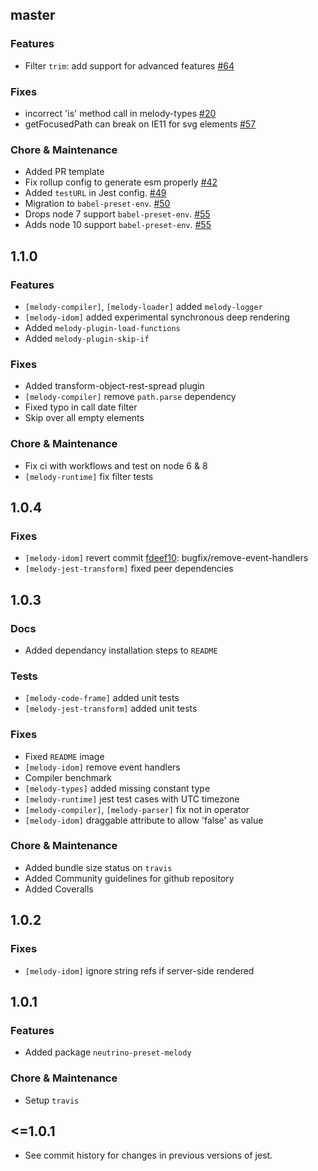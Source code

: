## master

### Features

- Filter `trim`: add support for advanced features [#64](https://github.com/trivago/melody/pull/64)

### Fixes

- incorrect 'is' method call in melody-types [#20](https://github.com/trivago/melody/issues/20)
- getFocusedPath can break on IE11 for svg elements [#57](https://github.com/trivago/melody/issues/57)

### Chore & Maintenance

- Added PR template
- Fix rollup config to generate esm properly [#42](https://github.com/trivago/melody/pull/42)
- Added `testURL` in Jest config. [#49](https://github.com/trivago/melody/pull/49)
- Migration to `babel-preset-env`. [#50](https://github.com/trivago/melody/issues/50)
- Drops node 7 support `babel-preset-env`. [#55](https://github.com/trivago/melody/issues/55)
- Adds node 10 support `babel-preset-env`. [#55](https://github.com/trivago/melody/issues/55)

## 1.1.0

### Features

- `[melody-compiler]`, `[melody-loader]` added `melody-logger`
- `[melody-idom]` added experimental synchronous deep rendering
- Added `melody-plugin-load-functions`
- Added `melody-plugin-skip-if`

### Fixes

- Added transform-object-rest-spread plugin
- `[melody-compiler]` remove `path.parse` dependency
- Fixed typo in call date filter
- Skip over all empty elements

### Chore & Maintenance

- Fix ci with workflows and test on node 6 & 8
- `[melody-runtime]` fix filter tests

## 1.0.4

### Fixes

- `[melody-idom]` revert commit [fdeef10](https://github.com/trivago/melody/commit/fdeef107bede824260916d458f956d3ee77d04e2): bugfix/remove-event-handlers
- `[melody-jest-transform]` fixed peer dependencies

## 1.0.3

### Docs

- Added dependancy installation steps to `README`

### Tests

- `[melody-code-frame]` added unit tests
- `[melody-jest-transform]` added unit tests

### Fixes

- Fixed `README` image
- `[melody-idom]` remove event handlers
- Compiler benchmark
- `[melody-types]` added missing constant type
- `[melody-runtime]` jest test cases with UTC timezone
- `[melody-compiler]`, `[melody-parser]` fix not in operator
- `[melody-idom]` draggable attribute to allow 'false' as value

### Chore & Maintenance

- Added bundle size status on `travis`
- Added Community guidelines for github repository
- Added Coveralls

## 1.0.2

### Fixes

- `[melody-idom]` ignore string refs if server-side rendered

## 1.0.1

### Features

- Added package `neutrino-preset-melody`

### Chore & Maintenance

- Setup `travis`

## <=1.0.1

- See commit history for changes in previous versions of jest.
